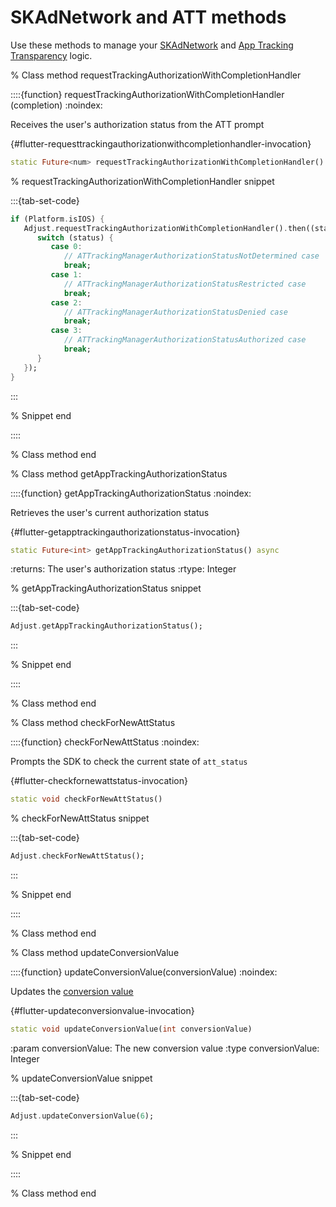 # SKAdNetwork and ATT methods

Use these methods to manage your [SKAdNetwork](https://help.adjust.com/en/article/skadnetwork) and [App Tracking Transparency](https://help.adjust.com/en/article/app-tracking-transparency-att-framework) logic.

% Class method requestTrackingAuthorizationWithCompletionHandler

::::{function} requestTrackingAuthorizationWithCompletionHandler (completion)
:noindex:

Receives the user's authorization status from the ATT prompt

{#flutter-requesttrackingauthorizationwithcompletionhandler-invocation}

```dart
static Future<num> requestTrackingAuthorizationWithCompletionHandler() async
```

% requestTrackingAuthorizationWithCompletionHandler snippet

:::{tab-set-code}

```dart
if (Platform.isIOS) {
   Adjust.requestTrackingAuthorizationWithCompletionHandler().then((status) {
      switch (status) {
         case 0:
            // ATTrackingManagerAuthorizationStatusNotDetermined case
            break;
         case 1:
            // ATTrackingManagerAuthorizationStatusRestricted case
            break;
         case 2:
            // ATTrackingManagerAuthorizationStatusDenied case
            break;
         case 3:
            // ATTrackingManagerAuthorizationStatusAuthorized case
            break;
      }
   });
}
```

:::

% Snippet end

::::

% Class method end

% Class method getAppTrackingAuthorizationStatus

::::{function} getAppTrackingAuthorizationStatus
:noindex:

Retrieves the user's current authorization status

{#flutter-getapptrackingauthorizationstatus-invocation}

```dart
static Future<int> getAppTrackingAuthorizationStatus() async
```

:returns: The user's authorization status
:rtype: Integer

% getAppTrackingAuthorizationStatus snippet

:::{tab-set-code}

```dart
Adjust.getAppTrackingAuthorizationStatus();
```

:::

% Snippet end

::::

% Class method end

% Class method checkForNewAttStatus

::::{function} checkForNewAttStatus
:noindex:

Prompts the SDK to check the current state of `att_status`

{#flutter-checkfornewattstatus-invocation}

```dart
static void checkForNewAttStatus()
```

% checkForNewAttStatus snippet

:::{tab-set-code}

```dart
Adjust.checkForNewAttStatus();
```

:::

% Snippet end

::::

% Class method end

% Class method updateConversionValue

::::{function} updateConversionValue(conversionValue)
:noindex:

Updates the [conversion value](https://help.adjust.com/en/suite/article/conversion-hub)

{#flutter-updateconversionvalue-invocation}

```dart
static void updateConversionValue(int conversionValue)
```

:param conversionValue: The new conversion value
:type conversionValue: Integer

% updateConversionValue snippet

:::{tab-set-code}

```dart
Adjust.updateConversionValue(6);
```

:::

% Snippet end

::::

% Class method end
